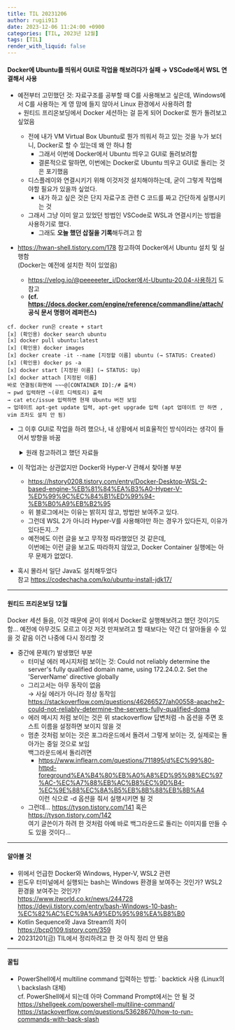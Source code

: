 ```yaml
---
title: TIL 20231206
author: rugii913
date: 2023-12-06 11:24:00 +0900
categories: [TIL, 2023년 12월]
tags: [TIL]
render_with_liquid: false
---
```


#### Docker에 Ubuntu를 띄워서 GUI로 작업을 해보려다가 실패 → VSCode에서 WSL 연결해서 사용
- 예전부터 고민했던 것: 자료구조를 공부할 때 C를 사용해보고 싶은데, Windows에서 C를 사용하는 게 영 맘에 들지 않아서 Linux 환경에서 사용하려 함  
\+ 원티드 프리온보딩에서 Docker 세션하는 걸 듣게 되어 Docker로 뭔가 돌려보고 싶었음
  - 전에 내가 VM Virtual Box Ubuntu로 뭔가 띄워서 하고 있는 것을 누가 보더니, Docker로 할 수 있는데 왜 안 하냐 함
    - 그래서 이번에 Docker에서 Ubuntu 띄우고 GUI로 돌려보려함
    - 결론적으로 말하면, 이번에는 Docker로 Ubuntu 띄우고 GUI로 돌리는 것은 포기했음
  - 디스플레이와 연결시키기 위해 이것저것 설치해야하는데, 굳이 그렇게 작업해야할 필요가 있을까 싶었다.
    - 내가 하고 싶은 것은 단지 자료구조 관련 C 코드를 짜고 간단하게 실행시키는 것
  - 그래서 그냥 이미 알고 있었던 방법인 VSCode로 WSL과 연결시키는 방법을 사용하기로 했다.
    - 그래도 **오늘 했던 삽질을 기록**해두려고 함

- <https://hwan-shell.tistory.com/178> 참고하여 Docker에서 Ubuntu 설치 및 실행함  
(Docker는 예전에 설치한 적이 있었음)
  - <https://velog.io/@peeeeeter_j/Docker에서-Ubuntu-20.04-사용하기> 도 참고  
  - **(cf. <https://docs.docker.com/engine/reference/commandline/attach/> 공식 문서 명령어 레퍼런스)**

```
cf. docker run은 create + start
[x] (확인용) docker search ubuntu
[x] docker pull ubuntu:latest
[x] (확인용) docker images
[x] docker create -it --name [지정할 이름] ubuntu (→ STATUS: Created)
[x] (확인용) docker ps -a
[x] docker start [지정된 이름] (→ STATUS: Up)
[x] docker attach [지정된 이름]
바로 연결됨(화면에 ~~~@[CONTAINER ID]:/# 출력)
→ pwd 입력하면 ~(루트 디렉토리) 출력
→ cat etc/issue 입력하면 현재 Ubuntu 버전 보임
→ 업데이트 apt-get update 입력, apt-get upgrade 입력 (apt 업데이트 안 하면 , vim 조차도 설치 안 됨)
```

- 그 이후 GUI로 작업을 하려 했으나, 내 상황에서 비효율적인 방식이라는 생각이 들어서 방향을 바꿈
<ul>
<details style="margin-left: 4px;">
<summary>
원래 참고하려고 했던 자료들
</summary>
<div markdown="1">
Xming, PuTTY 같은 것들이 필요하다고 한다.  
<https://ahnbk.dev/?p=358>  
<https://blog.naver.com/PostView.naver?blogId=qbxlvnf11&logNo=222440984918&categoryNo=0&parentCategoryNo=0&currentPage=1>  
<https://driz2le.tistory.com/257>  
<https://oops4u.tistory.com/2541>
</div>
</details>
</ul>

- 이 작업과는 상관없지만 Docker와 Hyper-V 관해서 찾아볼 부분
  - <https://hstory0208.tistory.com/entry/Docker-Desktop-WSL-2-based-engine-%EB%81%84%EA%B3%A0-Hyper-V-%ED%99%9C%EC%84%B1%ED%99%94-%EB%B0%A9%EB%B2%95>
  - 위 블로그에서는 이유는 밝히지 않고, 방법만 보여주고 있다.
  - 그런데 WSL 2가 아니라 Hyper-V를 사용해야만 하는 경우가 있다든지, 이유가 있다든지...?
  - 예전에도 이런 글을 보고 무작정 따라했었던 것 같은데,  
이번에는 이런 글을 보고도 따라하지 않았고, Docker Container 실행에는 아무 문제가 없었다.

- 혹시 몰라서 일단 Java도 설치해두었다  
참고 <https://codechacha.com/ko/ubuntu-install-jdk17/>

---

#### 원티드 프리온보딩 12월
Docker 세션 들음, 이것 때문에 굳이 위에서 Docker로 실행해보려고 했던 것이기도 함...
예전에 아무것도 모르고 이것 저것 만져보려고 할 때보다는 약간 더 알아들을 수 있을 것 같음
이건 나중에 다시 정리할 것
- 중간에 문제(?) 발생했던 부분  
  - 터미널 에러 메시지처럼 보이는 것: Could not reliably determine the server's fully qualified domain name, using 172.24.0.2. Set the 'ServerName' directive globally
  - 그리고서는 아무 동작이 없음  
→ 사실 에러가 아니라 정상 동작임  
https://stackoverflow.com/questions/46266527/ah00558-apache2-could-not-reliably-determine-the-servers-fully-qualified-doma
  - 에러 메시지 처럼 보이는 것은 위 stackoverflow 답변처럼 -h 옵션을 주면 호스트 이름을 설정하면 보이지 않을 것
  - 멈춘 것처럼 보이는 것은 포그라운드에서 돌려서 그렇게 보이는 것, 실제로는 돌아가는 중일 것으로 보임  
백그라운드에서 돌리려면
    - https://www.inflearn.com/questions/711895/d%EC%99%80-httpd-foreground%EA%B4%80%EB%A0%A8%ED%95%98%EC%97%AC-%EC%A7%88%EB%AC%B8%EC%9D%B4-%EC%9E%88%EC%8A%B5%EB%8B%88%EB%8B%A4  
이런 식으로 -d 옵션을 줘서 실행시키면 될 것
  - 그런데... https://tyson.tistory.com/141 혹은 https://tyson.tistory.com/142  
여기 글쓴이가 하려 한 것처럼 아예 바로 백그라운드로 돌리는 이미지를 만들 수도 있을 것이다...

---

#### **알아볼 것**
- 위에서 언급한 Docker와 Windows, Hyper-V, WSL2 관련
- 윈도우 터미널에서 실행되는 bash는 Windows 환경을 보여주는 것인가? WSL2 환경을 보여주는 것인가?  
https://www.itworld.co.kr/news/244728  
https://devji.tistory.com/entry/bash-Windows-10-bash-%EC%82%AC%EC%9A%A9%ED%95%98%EA%B8%B0
- Kotlin Sequence와 Java Stream의 차이  
https://bcp0109.tistory.com/359
- 20231201(금) TIL에서 정리하려고 한 것 아직 정리 안 됐음

---

#### 꿀팁
- PowerShell에서 multiline command 입력하는 방법: ` backtick 사용 (Linux의 \ backslash 대체)  
cf. PowerShell에서 되는데 아마 Command Prompt에서는 안 될 것
https://shellgeek.com/powershell-multiline-command/
https://stackoverflow.com/questions/53628670/how-to-run-commands-with-back-slash